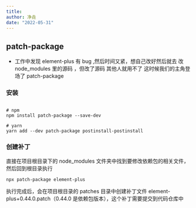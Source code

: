 ```yaml
---
title:
author: 净垚
date: "2022-05-31"
---
```


## patch-package

- 工作中发现 element-plus 有 bug ,然后时间又紧，想自己改好然后就去 改 node_modules 里的源码 ，但改了源码 其他人就用不了 这时候我们的主角登场了 patch-package

### 安装

```

# npm
npm install patch-package --save-dev

# yarn
yarn add --dev patch-package postinstall-postinstall

```

### 创建补丁

直接在项目根目录下的 node_modules 文件夹中找到要修改依赖包的相关文件，然后回到根目录执行

```
npx patch-package element-plus
```

执行完成后，会在项目根目录的 patches 目录中创建补丁文件 element-plus+0.44.0.patch（0.44.0 是依赖包版本），这个补丁需要提交到代码仓库中
